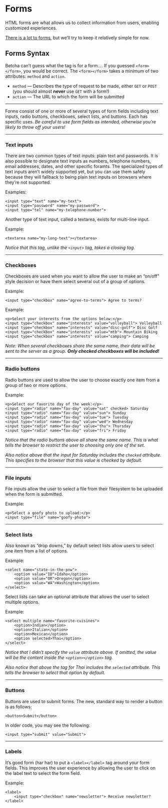 # Forms

HTML forms are what allows us to collect information from users, enabling customized experiences.

[There is a lot to forms](https://developer.mozilla.org/en-US/docs/Web/Guide/HTML/Forms), but we’ll try to keep it relatively simple for now.

## Forms Syntax

Betcha can’t guess what the tag is for a form…. If you guessed `<form></form>`, you would be correct. The `<form></form>` takes a minimum of two attributes: `method` and `action`.

- `method` — Describes the type of request to be made, either `GET` or `POST` (you should almost **never** use `GET` with a form!)
- `action` — The URL to which the form will be submitted

------

Forms consist of one or more of several types of form fields including text inputs, radio buttons, checkboxes, select lists, and buttons. Each has specific uses. _Be careful to use form fields as intended, otherwise you’re likely to throw off your users!_

------

### Text inputs

There are two common types of text inputs: plain text and passwords. It is also possible to designate text inputs as numbers, telephone numbers, email addresses, dates, and other specific foramts. The specialized types of text inputs aren’t widely supported yet, but you can use them safely because they will fallback to being plain text inputs on browsers where they’re not supported.

Examples:

    <input type="text" name="my-text">
    <input type="password" name="my-password">
    <input type="tel" name="my-telephone-number">

Another type of text input, called a textarea, exists for multi-line input.

Example:

    <textarea name="my-long-text"></textarea>

_Notice that this tag, unlike the `<input>` tag, takes a closing tag._

------

### Checkboxes

Checkboxes are used when you want to allow the user to make an “on/off” style decision or have them select several out of a group of options.

Example:

    <input type="checkbox" name="agree-to-terms"> Agree to terms?

Example:

    <p>Select your interests from the options below:</p>
    <input type="checkbox" name="interests" value="volleyball"> Volleyball
    <input type="checkbox" name="interests" value="disc-golf"> Disc Golf
    <input type="checkbox" name="interests" value="mtb"> Mountain Biking
    <input type="checkbox" name="interests" value="camping"> Camping

_Note: When several checkboxes share the same name, their data will be sent to the server as a group. **Only checked checkboxes will be included!**_

------

### Radio buttons

Radio buttons are used to allow the user to choose exactly one item from a group of two or more options.

Example:

    <p>Select our favorite day of the week:</p>
    <input type="radio" name="fav-day" value="sat" checked> Saturday
    <input type="radio" name="fav-day" value="sun"> Sunday
    <input type="radio" name="fav-day" value="tue"> Tuesday
    <input type="radio" name="fav-day" value="wed"> Wednesday
    <input type="radio" name="fav-day" value="thu"> Thursday
    <input type="radio" name="fav-day" value="fri"> Friday

_Notice that the radio buttons above all share the same name. This is what tells the browser to restrict the user to choosing only one of the set._

_Also notice above that the input for Saturday includes the `checked` attribute. This specifies to the browser that this value is checked by default._

------

### File inputs

File inputs allow the user to select a file from their filesystem to be uploaded when the form is submitted.

Example:

    <p>Select a goofy photo to upload:</p>
    <input type="file" name="goofy-photo">

------

### Select lists

Also known as “drop downs,” by default select lists allow users to select one item from a list of options.

Example:

    <select name="state-in-the-pnw">
        <option value="ID">Idaho</option>
        <option value="OR">Oregon</option>
        <option value="WA">Washington</option>
    </select>

Select lists can take an optional attribute that allows the user to select multiple options.

Example:

    <select multiple name="favorite-cuisines">
        <option>Indian</option>
        <option>Italian</option>
        <option>Mexican</option>
        <option selected>Thai</option>
    </select>

_Notice that I didn’t specify the `value` attribute above. If omitted, the value will be the content inside the `<option></option>` tag._

_Also notice that above the tag for Thai includes the `selected` attribute. This tells the browser to select that option by default._

------

### Buttons

Buttons are used to submit forms. The new, standard way to render a button is as follows:

    <button>Submit</button>

In older code, you may see the following:

    <input type="submit" value="Submit">

------

### Labels

It’s good form (har har) to put a `<label></label>` tag around your form fields. This improves the user experience by allowing the user to click on the label text to select the form field.

Example:

    <label>
        <input type="checkbox" name="newsletter"> Receive newsletter?
    </label>
